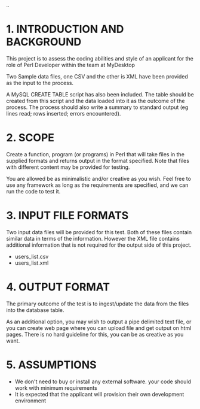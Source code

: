 ..
# 1. INTRODUCTION AND BACKGROUND
This project is to assess the coding abilities and style of an applicant for the role of Perl Developer
within the team at MyDesktop

Two Sample data files, one CSV and the other is XML have been provided as the input to the process.

A MySQL CREATE TABLE script has also been included. The table should be created from this script and
the data loaded into it as the outcome of the process. The process should also write a summary to
standard output (eg lines read; rows inserted; errors encountered).

# 2. SCOPE
Create a function, program (or programs) in Perl that will take files in the supplied formats and returns output in the
format specified. Note that files with different content may be provided for testing.

You are allowed be as minimalistic and/or creative as you wish.  Feel free to use any framework as long as the requirements are specified, and we can run the code to test it.

# 3. INPUT FILE FORMATS
Two input data files will be provided for this test. Both of these files contain similar data in terms of the information. However the XML file contains additional information that is not required for the output side of this project.

 * users_list.csv
 * users_list.xml

# 4. OUTPUT FORMAT
The primary outcome of the test is to ingest/update the data from the files into the database table.

As an additional option, you may wish to output a pipe delimited text file, or you can create web page where you can upload file and get output on html pages.  There is no hard guideline for this, you can be as creative as you want.

# 5. ASSUMPTIONS
  * We don't need to buy or install any external software. your code should work with minimum requirements
  * It is expected that the applicant will provision their own development environment
